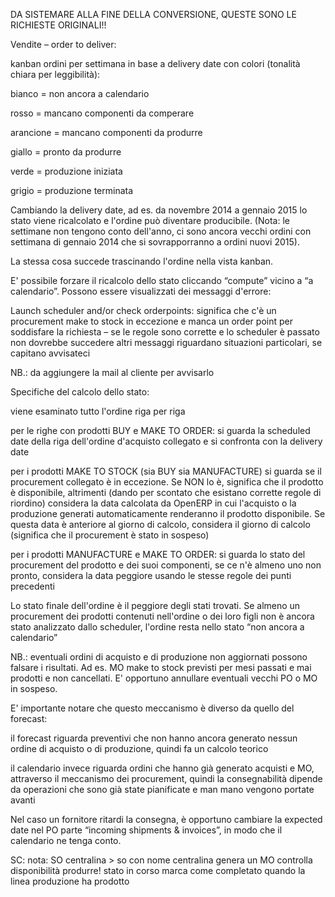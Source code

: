 DA SISTEMARE ALLA FINE DELLA CONVERSIONE, QUESTE SONO LE RICHIESTE ORIGINALI!!

Vendite – order to deliver:

kanban ordini per settimana in base a delivery date con colori (tonalità chiara per leggibilità):

bianco = non ancora a calendario

rosso = mancano componenti da comperare

arancione = mancano componenti da produrre

giallo = pronto da produrre

verde = produzione iniziata

grigio = produzione terminata


Cambiando la delivery date, ad es. da novembre 2014 a gennaio 2015 lo stato viene ricalcolato e l'ordine può diventare producibile. (Nota: le settimane non tengono conto dell'anno, ci sono ancora vecchi ordini con settimana di gennaio 2014 che si sovrapporranno a ordini nuovi 2015).

La stessa cosa succede trascinando l'ordine nella vista kanban.

E' possibile forzare il ricalcolo dello stato cliccando “compute” vicino a “a calendario”. Possono essere visualizzati dei messaggi d'errore:

Launch scheduler and/or check orderpoints: significa che c'è un procurement make to stock in eccezione e manca un order point per soddisfare la richiesta – se le regole sono corrette e lo scheduler è passato non dovrebbe succedere
altri messaggi riguardano situazioni particolari, se capitano avvisateci


NB.: da aggiungere la mail al cliente per avvisarlo


Specifiche del calcolo dello stato:

viene esaminato tutto l'ordine riga per riga

per le righe con prodotti BUY e MAKE TO ORDER: si guarda la scheduled date della riga dell'ordine d'acquisto collegato e si confronta con la delivery date

per i prodotti MAKE TO STOCK (sia BUY sia MANUFACTURE) si guarda se il procurement collegato è in eccezione. Se NON lo è, significa che il prodotto è disponibile, altrimenti (dando per scontato che esistano corrette regole di riordino) considera la data calcolata da OpenERP in cui l'acquisto o la produzione generati automaticamente renderanno il prodotto disponibile. Se questa data è anteriore al giorno di calcolo, considera il giorno di calcolo (significa che il procurement è stato in sospeso)

per i prodotti MANUFACTURE e MAKE TO ORDER: si guarda lo stato del procurement del prodotto e dei suoi componenti, se ce n'è almeno uno non pronto, considera la data peggiore usando le stesse regole dei punti precedenti

Lo stato finale dell'ordine è il peggiore degli stati trovati. Se almeno un procurement dei prodotti contenuti nell'ordine o dei loro figli non è ancora stato analizzato dallo scheduler, l'ordine resta nello stato “non ancora a calendario”

NB.: eventuali ordini di acquisto e di produzione non aggiornati possono falsare i risultati. Ad es. MO make to stock previsti per mesi passati e mai prodotti e non cancellati. E' opportuno annullare eventuali vecchi PO o MO in sospeso.

E' importante notare che questo meccanismo è diverso da quello del forecast:

il forecast riguarda preventivi che non hanno ancora generato nessun ordine di acquisto o di produzione, quindi fa un calcolo teorico

il calendario invece riguarda ordini che hanno già generato acquisti e MO, attraverso il meccanismo dei procurement, quindi la consegnabilità dipende da operazioni che sono già state pianificate e man mano vengono portate avanti

Nel caso un fornitore ritardi la consegna, è opportuno cambiare la expected date nel PO parte “incoming shipments & invoices”, in modo che il calendario ne tenga conto.

SC: nota:
SO centralina > so con nome centralina
genera un MO
controlla disponibilità
produrre!
stato in corso
marca come completato quando la linea produzione ha prodotto
